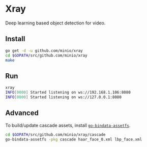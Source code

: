 # Xray

Deep learning based object detection for video.

## Install

```sh
go get -d -u github.com/minio/xray
cd $GOPATH/src/github.com/minio/xray
make
```

## Run

```sh
xray
INFO[0000] Started listening on ws://192.168.1.106:8080
INFO[0000] Started listening on ws://127.0.0.1:8080
```

## Advanced

To build/update cascade assets, install [`go-bindata-assetfs`](https://github.com/elazarl/go-bindata-assetfs).

```sh
cd $GOPATH/src/github.com/minio/xray/cascade
go-bindata-assetfs -pkg cascade haar_face_0.xml lbp_face.xml
```
